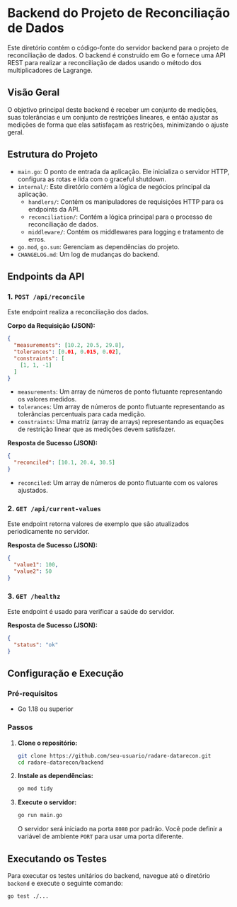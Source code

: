 # Backend do Projeto de Reconciliação de Dados

Este diretório contém o código-fonte do servidor backend para o projeto de reconciliação de dados. O backend é construído em Go e fornece uma API REST para realizar a reconciliação de dados usando o método dos multiplicadores de Lagrange.

## Visão Geral

O objetivo principal deste backend é receber um conjunto de medições, suas tolerâncias e um conjunto de restrições lineares, e então ajustar as medições de forma que elas satisfaçam as restrições, minimizando o ajuste geral.

## Estrutura do Projeto

-   `main.go`: O ponto de entrada da aplicação. Ele inicializa o servidor HTTP, configura as rotas e lida com o graceful shutdown.
-   `internal/`: Este diretório contém a lógica de negócios principal da aplicação.
    -   `handlers/`: Contém os manipuladores de requisições HTTP para os endpoints da API.
    -   `reconciliation/`: Contém a lógica principal para o processo de reconciliação de dados.
    -   `middleware/`: Contém os middlewares para logging e tratamento de erros.
-   `go.mod`, `go.sum`: Gerenciam as dependências do projeto.
-   `CHANGELOG.md`: Um log de mudanças do backend.

## Endpoints da API

### 1. `POST /api/reconcile`

Este endpoint realiza a reconciliação dos dados.

**Corpo da Requisição (JSON):**

```json
{
  "measurements": [10.2, 20.5, 29.8],
  "tolerances": [0.01, 0.015, 0.02],
  "constraints": [
    [1, 1, -1]
  ]
}
```

-   `measurements`: Um array de números de ponto flutuante representando os valores medidos.
-   `tolerances`: Um array de números de ponto flutuante representando as tolerâncias percentuais para cada medição.
-   `constraints`: Uma matriz (array de arrays) representando as equações de restrição linear que as medições devem satisfazer.

**Resposta de Sucesso (JSON):**

```json
{
  "reconciled": [10.1, 20.4, 30.5]
}
```

-   `reconciled`: Um array de números de ponto flutuante com os valores ajustados.

### 2. `GET /api/current-values`

Este endpoint retorna valores de exemplo que são atualizados periodicamente no servidor.

**Resposta de Sucesso (JSON):**

```json
{
  "value1": 100,
  "value2": 50
}
```

### 3. `GET /healthz`

Este endpoint é usado para verificar a saúde do servidor.

**Resposta de Sucesso (JSON):**

```json
{
  "status": "ok"
}
```

## Configuração e Execução

### Pré-requisitos

-   Go 1.18 ou superior

### Passos

1.  **Clone o repositório:**

    ```bash
    git clone https://github.com/seu-usuario/radare-datarecon.git
    cd radare-datarecon/backend
    ```

2.  **Instale as dependências:**

    ```bash
    go mod tidy
    ```

3.  **Execute o servidor:**

    ```bash
    go run main.go
    ```

    O servidor será iniciado na porta `8080` por padrão. Você pode definir a variável de ambiente `PORT` para usar uma porta diferente.

## Executando os Testes

Para executar os testes unitários do backend, navegue até o diretório `backend` e execute o seguinte comando:

```bash
go test ./...
```